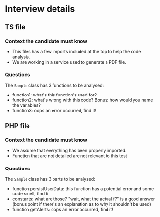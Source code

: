 # Interview details

## TS file
### Context the candidate must know
- This files has a few imports included at the top to help the code analysis.
- We are working in a service used to generate a PDF file.

### Questions
The `Sample` class has 3 functions to be analysed:
- function1: what's this function's used for?
- function2: what's wrong with this code? Bonus: how would you name the variables?
- function3: oops an error occurred, find it!

## PHP file
### Context the candidate must know
- We assume that everything has been properly imported.
- Function that are not detailed are not relevant to this test

### Questions
The `Sample` class has 3 parts to be analysed:
- function persistUserData: this function has a potential error and some code smell, find it
- constants: what are those? "wait, what the actual f?" is a good answer (bonus point if there's an explanation as to why it shouldn't be used)
- function getAlerts: oops an error occurred, find it!
